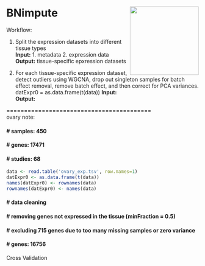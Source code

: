 BNimpute
<img src="../assets/logo_2.png" height="180" align="right" />
=============
Workflow:

1. Split the expression datasets into different tissue types <br>
   <b>Input:</b> 1. metadata 2. expression data <br>
   <b>Output:</b> tissue-specific epxression datasets <br>

2. For each tissue-specific expression dataset, detect outliers using WGCNA,
   drop out singleton samples for batch effect removal, remove batch effect,
   and then correct for PCA variances. <br> datExpr0 = as.data.frame(t(data))
   <b>Input:</b> <br>
   <b>Output:</b> <br>
   
=========================================<br>
ovary note:
#### # samples: 450
#### # genes: 17471
#### # studies: 68
``` r
data <- read.table('ovary_exp.tsv', row.names=1) 
datExpr0 <- as.data.frame(t(data)) 
names(datExpr0) <- rownames(data) 
rownames(datExpr0) <- names(data) 
```
#### # data cleaning
#### # removing genes not expressed in the tissue (minFraction = 0.5)
#### # excluding 715 genes due to too many missing samples or zero variance
#### # genes: 16756


Cross Validation
